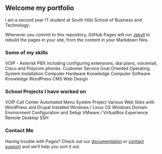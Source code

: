 ## Welcome my portfolio

I am a second year IT student at South Hills School of Business and Technology.

Whenever you commit to this repository, GitHub Pages will run [Jekyll](https://jekyllrb.com/) to rebuild the pages in your site, from the content in your Markdown files.

### Some of my skills

VOIP - Asterisk PBX including configuring extensions, dial plans, voicemail, Cisco and Polycom phones.
Customer Service
Goal Oriented
Operating System Installation
Computer Hardware Knowledge
Computer Software Knowledge
WordPress CMS
Web Design


### School Projects I have worked on

VOIP Call Center Automated Menu System Project
Various Web Sites with WordPress and Drupal
Installed Windows / Linux OS
Windows Domain Environment Configuration and Setup
VMware / VirtualBox Experience
Remote Desktop
SSH

### Contact Me

Having trouble with Pages? Check out our [documentation](https://help.github.com/categories/github-pages-basics/) or [contact support](https://github.com/contact) and we’ll help you sort it out.
